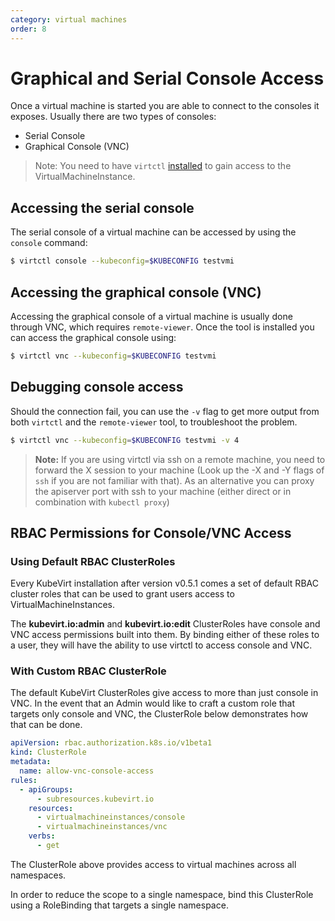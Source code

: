 ```yaml
---
category: virtual machines
order: 8
---
```

# Graphical and Serial Console Access

Once a virtual machine is started you are able to connect to the consoles it
exposes. Usually there are two types of consoles:

* Serial Console
* Graphical Console \(VNC\)

> Note: You need to have `virtctl` [installed](/installation/?id=client-side-virtctl-deployment) to gain access to the VirtualMachineInstance.

## Accessing the serial console

The serial console of a virtual machine can be accessed by using the
`console` command:

```bash
$ virtctl console --kubeconfig=$KUBECONFIG testvmi
```

## Accessing the graphical console \(VNC\)

Accessing the graphical console of a virtual machine is usually done through
VNC, which requires `remote-viewer`. Once the tool is installed you can
access the graphical console using:

```bash
$ virtctl vnc --kubeconfig=$KUBECONFIG testvmi
```

## Debugging console access

Should the connection fail, you can use the `-v` flag to get more output
from both `virtctl` and the `remote-viewer` tool, to troubleshoot the problem.

```bash
$ virtctl vnc --kubeconfig=$KUBECONFIG testvmi -v 4
```

> **Note:** If you are using virtctl via ssh on a remote machine, you need to
> forward the X session to your machine (Look up the -X and -Y flags of `ssh`
> if you are not familiar with that). As an alternative you can proxy the
> apiserver port with ssh to your machine (either direct or in combination with
> `kubectl proxy`)

## RBAC Permissions for Console/VNC Access

### Using Default RBAC ClusterRoles

Every KubeVirt installation after version v0.5.1 comes a set of default RBAC
cluster roles that can be used to grant users access to VirtualMachineInstances.

The **kubevirt.io:admin** and **kubevirt.io:edit** ClusterRoles have console
and VNC access permissions built into them. By binding either of these roles
to a user, they will have the ability to use virtctl to access console and VNC.

### With Custom RBAC ClusterRole

The default KubeVirt ClusterRoles give access to more than just console in VNC.
In the event that an Admin would like to craft a custom role that targets only
console and VNC, the ClusterRole below demonstrates how that can be done.

```yaml
apiVersion: rbac.authorization.k8s.io/v1beta1
kind: ClusterRole
metadata:
  name: allow-vnc-console-access
rules:
  - apiGroups:
      - subresources.kubevirt.io
    resources:
      - virtualmachineinstances/console
      - virtualmachineinstances/vnc
    verbs:
      - get
```

The ClusterRole above provides access to virtual machines across all namespaces.

In order to reduce the scope to a single namespace, bind this ClusterRole using
a RoleBinding that targets a single namespace.
